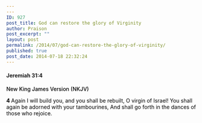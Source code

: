 ```yaml
---
---
ID: 927
post_title: God can restore the glory of Virginity
author: Praison
post_excerpt: ""
layout: post
permalink: /2014/07/god-can-restore-the-glory-of-virginity/
published: true
post_date: 2014-07-18 22:32:24
---
```

<h4><strong><span class="passage-display-bcv">Jeremiah 31:4</span></strong></h4>
<p class="passage-display" style="font-weight: 500; color: #000000;"><span class="passage-display-version">New King James Version (NKJV)</span></p>

<div class="poetry" style="color: #000000;">
<p class="line"><span id="en-NKJV-19696" class="text Jer-31-4"><span class="versenum" style="font-weight: bold;">4 </span>Again I will build you, and you shall be rebuilt,</span>
<span class="text Jer-31-4">O virgin of Israel!</span>
<span class="text Jer-31-4">You shall again be adorned with your tambourines,</span>
<span class="text Jer-31-4">And shall go forth in the dances of those who rejoice.</span></p>

</div>